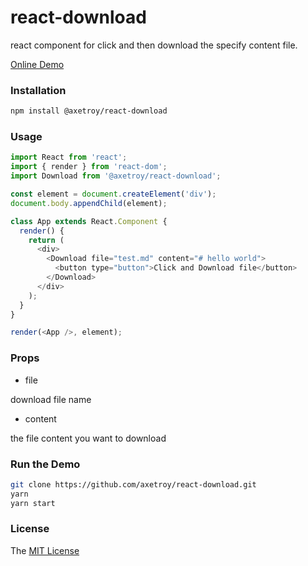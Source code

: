 # react-download

react component for click and then download the specify content file.

[Online Demo](https://axetroy.github.io/react-download/)

### Installation

```bash
npm install @axetroy/react-download
```

### Usage

```javascript
import React from 'react';
import { render } from 'react-dom';
import Download from '@axetroy/react-download';

const element = document.createElement('div');
document.body.appendChild(element);

class App extends React.Component {
  render() {
    return (
      <div>
        <Download file="test.md" content="# hello world">
          <button type="button">Click and Download file</button>
        </Download>
      </div>
    );
  }
}

render(<App />, element);
```

### Props

- file

download file name

- content

the file content you want to download

### Run the Demo

```bash
git clone https://github.com/axetroy/react-download.git
yarn
yarn start
```

### License

The [MIT License](https://github.com/axetroy/react-download/blob/master/LICENSE)
